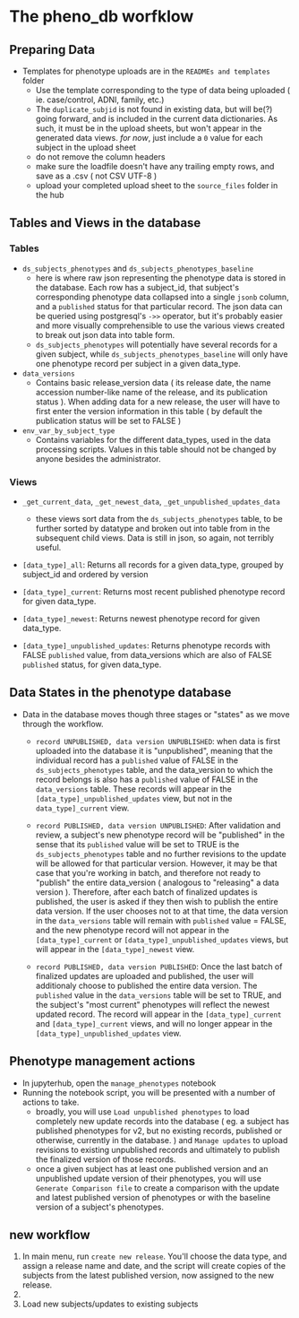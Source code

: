 # The pheno_db worfklow
## Preparing Data
- Templates for phenotype uploads are in the `READMEs and templates` folder
    - Use the template corresponding to the type of data being uploaded ( ie. case/control, ADNI, family, etc.)
    - The `duplicate_subjid` is not found in existing data, but will be(?) going forward, and is included in the current data dictionaries. As such, it must be in the upload sheets, but won't appear in the generated data views. *for now*, just include a `0` value for each subject in the upload sheet
    - do not remove the column headers
    - make sure the loadfile doesn't have any trailing empty rows, and save as a .csv ( not CSV UTF-8 )
    - upload your completed upload sheet to the `source_files` folder in the hub

## Tables and Views in the database
### Tables
- `ds_subjects_phenotypes` and `ds_subjects_phenotypes_baseline`
    - here is where raw json representing the phenotype data is stored in the database.  Each row has a subject_id, that subject's corresponding phenotype data collapsed into a single `jsonb` column, and a `published` status for that particular record.  The json data can be queried using postgresql's `->>` operator, but it's probably easier and more visually comprehensible to use the various views created to break out json data into table form.  
    - `ds_subjects_phenotypes` will potentially have several records for a given subject, while `ds_subjects_phenotypes_baseline` will only have one phenotype record per subject in a given data_type.
- `data_versions`
    - Contains basic release_version data ( its release date, the name accession number-like name of the release, and its publication status ).  When adding data for a new release, the user will have to first enter the version information in this table ( by default the publication status will be set to FALSE )
- `env_var_by_subject_type`
    - Contains variables for the different data_types, used in the data processing scripts. Values in this table should not be changed by anyone besides the administrator.  

### Views
- `_get_current_data`, `_get_newest_data`, `_get_unpublished_updates_data`
    - these views sort data from the `ds_subjects_phenotypes` table, to be further sorted by datatype and broken out into table from in the subsequent child views. Data is still in json, so again, not terribly useful.

- `[data_type]_all`: Returns all records for a given data_type, grouped by subject_id and ordered by version
- `[data_type]_current`: Returns most recent published phenotype record for given data_type.
- `[data_type]_newest`: Returns newest phenotype record for given data_type.
- `[data_type]_unpublished_updates`: Returns phenotype records with FALSE `published` value, from data_versions which are also of FALSE `published` status, for given data_type.  

## Data States in the phenotype database
- Data in the database moves though three stages or "states" as we move through the workflow.
    - `record UNPUBLISHED, data version UNPUBLISHED`: when data is first uploaded into the database it is "unpublished", meaning that the individual record has a `published` value of FALSE in the `ds_subjects_phenotypes` table, and the data_version to which the record belongs is also has a `published` value of FALSE in the `data_versions` table.  These records will appear in the `[data_type]_unpublished_updates` view, but not in the `data_type]_current` view.
    
    - `record PUBLISHED, data version UNPUBLISHED`: After validation and review, a subject's new phenotype record will be "published" in the sense that its `published` value will be set to TRUE is the `ds_subjects_phenotypes` table and no further revisions to the update will be allowed for that particular version. However, it may be that case that you're working in batch, and therefore not ready to "publish" the entire data_version ( analogous to "releasing" a data version ).  Therefore, after each batch of finalized updates is published, the user is asked if they then wish to publish the entire data version.  If the user chooses not to at that time, the data version in the `data_versions` table will remain with `published` value = FALSE, and the new phenotype record will not appear in the `[data_type]_current` or `[data_type]_unpublished_updates` views, but will appear in the `[data_type]_newest` view.

    - `record PUBLISHED, data version PUBLISHED`:  Once the last batch of finalized updates are uploaded and published, the user will additionaly choose to published the entire data version.  The `published` value in the `data_versions` table will be set to TRUE, and the subject's "most current" phenotypes will reflect the newest updated record.  The record will appear in the `[data_type]_current` and `[data_type]_current` views, and will no longer appear in the `[data_type]_unpublished_updates` view. 

## Phenotype management actions
- In jupyterhub, open the `manage_phenotypes` notebook
- Running the notebook script, you will be presented with a number of actions to take. 
    - broadly, you will use `Load unpublished phenotypes` to load completely new update records into the database ( eg. a subject has published phenotypes for v2, but no existing records, published or otherwise, currently in the database. ) and `Manage updates` to upload revisions to existing unpublished records and ultimately to publish the finalized version of those records. 
    - once a given subject has at least one published version and an unpublished update version of their phenotypes, you will use `Generate Comparison file` to create a comparison with the update and latest published version of phenotypes or with the baseline version of a subject's phenotypes.  

## new workflow

1. In main menu, run `create new release`.  You'll choose the data type, and assign a release name and date, and the script will create copies of the subjects from the latest published version, now assigned to the new release.  
2.  
3. Load new subjects/updates to existing subjects
